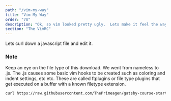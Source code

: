 ```yaml
---
path: "/vim-my-way"
title: "Vim My Way"
order: "7A"
description: "Ok, so vim looked pretty ugly.  Lets make it feel the way we want it!"
section: "The VimRC"
---
```


Lets curl down a javascript file and edit it.  

### Note
Keep an eye on the file type of this download.  We went from nameless to .js.
The .js causes some basic vim hooks to be created such as coloring and indent
settings, etc etc.  These are called ftplugins or file type plugins that get
executed on a buffer with a known filetype extension.

```bash
curl https://raw.githubusercontent.com/ThePrimeagen/gatsby-course-starter/master/course-website/lessons/some-javascript.md > exercise.js && vim exercise.js
```
